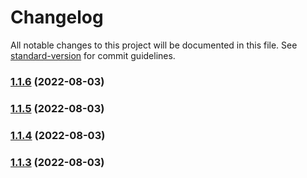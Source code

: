 # Changelog

All notable changes to this project will be documented in this file. See [standard-version](https://github.com/conventional-changelog/standard-version) for commit guidelines.

### [1.1.6](https://github.com/JefferyXZF/douluo-ui/compare/v1.1.5...v1.1.6) (2022-08-03)

### [1.1.5](https://github.com/JefferyXZF/douluo-ui/compare/v1.1.4...v1.1.5) (2022-08-03)

### [1.1.4](https://github.com/JefferyXZF/douluo-ui/compare/v1.1.3...v1.1.4) (2022-08-03)

### [1.1.3](https://github.com/JefferyXZF/douluo-ui/compare/v1.1.2...v1.1.3) (2022-08-03)
